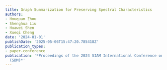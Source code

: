 ```yaml
---
title: Graph Summarization for Preserving Spectral Characteristics
authors:
- Houquan Zhou
- Shenghua Liu
- Huawei Shen
- Xueqi Cheng
date: '2024-01-01'
publishDate: '2025-05-06T15:47:20.785418Z'
publication_types:
- paper-conference
publication: '*Proceedings of the 2024 SIAM International Conference on Data Mining
  (SDM)*'
---
```

